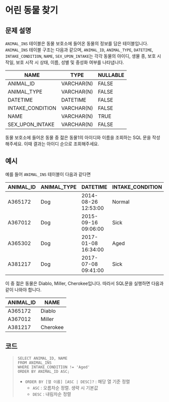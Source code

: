 # 어린 동물 찾기

## 문제 설명
`ANIMAL_INS` 테이블은 동물 보호소에 들어온 동물의 정보를 담은 테이블입니다. `ANIMAL_INS` 테이블 구조는 다음과 같으며, `ANIMAL_ID`, `ANIMAL_TYPE`, `DATETIME`, `INTAKE_CONDITION`, `NAME`, `SEX_UPON_INTAKE`는 각각 동물의 아이디, 생물 종, 보호 시작일, 보호 시작 시 상태, 이름, 성별 및 중성화 여부를 나타냅니다.

|NAME|	TYPE|	NULLABLE|
|-|-|-|
|ANIMAL_ID|	VARCHAR(N)|	FALSE|
|ANIMAL_TYPE|	VARCHAR(N)|	FALSE|
|DATETIME	|DATETIME|	FALSE|
|INTAKE_CONDITION|	VARCHAR(N)	 |FALSE|
|NAME|	VARCHAR(N)|	TRUE|
|SEX_UPON_INTAKE|	VARCHAR(N)	 |FALSE|

동물 보호소에 들어온 동물 중 젊은 동물1의 아이디와 이름을 조회하는 SQL 문을 작성해주세요. 이때 결과는 아이디 순으로 조회해주세요.

## 예시
예를 들어 `ANIMAL_INS` 테이블이 다음과 같다면

|ANIMAL_ID|	ANIMAL_TYPE|	DATETIME|	INTAKE_CONDITION|	NAME|	SEX_UPON_INTAKE|
|-|-|-|-|-|-|
|A365172|	Dog	|2014-08-26 12:53:00|	Normal|	Diablo|	Neutered Male|
|A367012	|Dog|	2015-09-16 09:06:00|	Sick|	Miller	|Neutered Male|
|A365302|	Dog	|2017-01-08 16:34:00|	Aged|	Minnie	|Spayed Female|
|A381217	|Dog	|2017-07-08 09:41:00	|Sick	|Cherokee|	Neutered Male|

이 중 젊은 동물은 Diablo, Miller, Cherokee입니다. 따라서 SQL문을 실행하면 다음과 같이 나와야 합니다.

|ANIMAL_ID	|NAME|
|-|-|
|A365172|	Diablo|
|A367012|	Miller|
|A381217|	Cherokee|

## 코드
> ```mysql
> SELECT ANIMAL_ID, NAME
> FROM ANIMAL_INS
> WHERE INTAKE_CONDITION != 'Aged'
> ORDER BY ANIMAL_ID ASC;
> ```
> - `ORDER BY [열 이름] [ASC | DESC]?` : 해당 열 기준 정렬
>   - `ASC` : 오름차순 정렬. 생략 시 기본값
>   - `DESC` : 내림차순 정렬